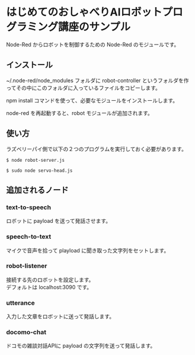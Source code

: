 # はじめてのおしゃべりAIロボットプログラミング講座のサンプル

Node-Red からロボットを制御するための Node-Red のモジュールです。

## インストール

~/.node-red/node_modules フォルダに robot-controller というフォルダを作ってその中にこのフォルダに入っているファイルをコピーします。

npm install コマンドを使って、必要なモジュールをインストールします。

node-red を再起動すると、robot モジュールが追加されます。

## 使い方

ラズベリーパイ側で以下の２つのプログラムを実行しておく必要があります。

```
$ node robot-server.js
```

```
$ sudo node servo-head.js
```

## 追加されるノード

### text-to-speech

ロボットに payload を送って発話させます。

### speech-to-text

マイクで音声を拾って playload に聞き取った文字列をセットします。

### robot-listener

接続する先のロボットを設定します。  
デフォルトは localhost:3090 です。

### utterance

入力した文章をロボットに送って発話します。

### docomo-chat

ドコモの雑談対話APIに payload の文字列を送って発話します。
